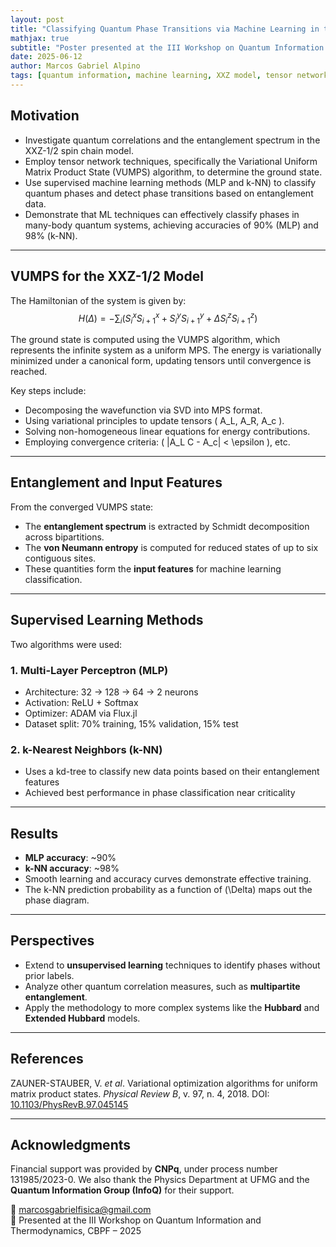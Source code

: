 ```yaml
---
layout: post
title: "Classifying Quantum Phase Transitions via Machine Learning in the XXZ-1/2 Model"
mathjax: true
subtitle: "Poster presented at the III Workshop on Quantum Information and Thermodynamics – CBPF"
date: 2025-06-12
author: Marcos Gabriel Alpino
tags: [quantum information, machine learning, XXZ model, tensor networks]
---
```


## Motivation

- Investigate quantum correlations and the entanglement spectrum in the XXZ-1/2 spin chain model.
- Employ tensor network techniques, specifically the Variational Uniform Matrix Product State (VUMPS) algorithm, to determine the ground state.
- Use supervised machine learning methods (MLP and k-NN) to classify quantum phases and detect phase transitions based on entanglement data.
- Demonstrate that ML techniques can effectively classify phases in many-body quantum systems, achieving accuracies of 90% (MLP) and 98% (k-NN).

---

## VUMPS for the XXZ-1/2 Model

The Hamiltonian of the system is given by:
$$
H(\Delta) = -\sum_i \left(S^x_i S^x_{i+1} + S^y_i S^y_{i+1} + \Delta S^z_i S^z_{i+1} \right)
$$

The ground state is computed using the VUMPS algorithm, which represents the infinite system as a uniform MPS. The energy is variationally minimized under a canonical form, updating tensors until convergence is reached.

Key steps include:
- Decomposing the wavefunction via SVD into MPS format.
- Using variational principles to update tensors \( A_L, A_R, A_c \).
- Solving non-homogeneous linear equations for energy contributions.
- Employing convergence criteria: \( \|A_L C - A_c\| < \epsilon \), etc.

---

## Entanglement and Input Features

From the converged VUMPS state:
- The **entanglement spectrum** is extracted by Schmidt decomposition across bipartitions.
- The **von Neumann entropy** is computed for reduced states of up to six contiguous sites.
- These quantities form the **input features** for machine learning classification.

---

## Supervised Learning Methods

Two algorithms were used:

### 1. Multi-Layer Perceptron (MLP)
- Architecture: 32 → 128 → 64 → 2 neurons
- Activation: ReLU + Softmax
- Optimizer: ADAM via Flux.jl
- Dataset split: 70% training, 15% validation, 15% test

### 2. k-Nearest Neighbors (k-NN)
- Uses a kd-tree to classify new data points based on their entanglement features
- Achieved best performance in phase classification near criticality

---

## Results

- **MLP accuracy**: ~90%
- **k-NN accuracy**: ~98%
- Smooth learning and accuracy curves demonstrate effective training.
- The k-NN prediction probability as a function of \(\Delta\) maps out the phase diagram.

---

## Perspectives

- Extend to **unsupervised learning** techniques to identify phases without prior labels.
- Analyze other quantum correlation measures, such as **multipartite entanglement**.
- Apply the methodology to more complex systems like the **Hubbard** and **Extended Hubbard** models.

---

## References

ZAUNER-STAUBER, V. *et al*. Variational optimization algorithms for uniform matrix product states. *Physical Review B*, v. 97, n. 4, 2018. DOI: [10.1103/PhysRevB.97.045145](https://doi.org/10.1103/PhysRevB.97.045145)

---

## Acknowledgments

Financial support was provided by **CNPq**, under process number 131985/2023-0. We also thank the Physics Department at UFMG and the **Quantum Information Group (InfoQ)** for their support.

📧 marcosgabrielfisica@gmail.com  
🔬 Presented at the III Workshop on Quantum Information and Thermodynamics, CBPF – 2025
